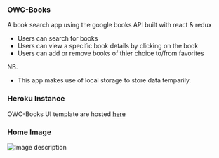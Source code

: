 ### OWC-Books
A book search app using the google books API built with react & redux  

- Users can search for books
- Users can view a specific book details by clicking on the book
- Users can add or remove books of thier choice to/from favorites

NB.
- This app makes use of local storage to store data temparily.

### Heroku Instance
OWC-Books UI template are hosted [ here ](https://owc-books-app.herokuapp.com/)

### Home Image
![Image description](src/styles/assets/Screenshot.png)

